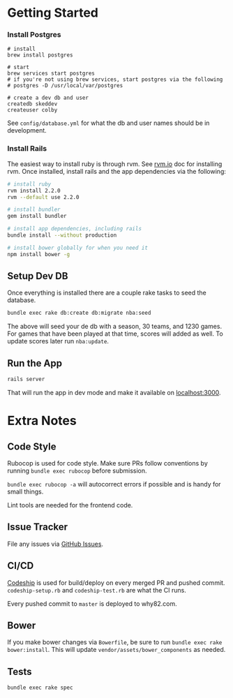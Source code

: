 # Getting Started

### Install Postgres

```
# install
brew install postgres

# start
brew services start postgres
# if you're not using brew services, start postgres via the following
# postgres -D /usr/local/var/postgres

# create a dev db and user
createdb skeddev
createuser colby
```

See `config/database.yml` for what the db and user names should be in development.

### Install Rails

The easiest way to install ruby is through rvm. See [rvm.io](http://rvm.io) doc for installing rvm.
Once installed, install rails and the app dependencies via the following:

```bash
# install ruby
rvm install 2.2.0
rvm --default use 2.2.0

# install bundler
gem install bundler

# install app dependencies, including rails
bundle install --without production

# install bower globally for when you need it
npm install bower -g
```

## Setup Dev DB

Once everything is installed there are a couple rake tasks to seed the database.

```bash
bundle exec rake db:create db:migrate nba:seed
```

The above will seed your de db with a season, 30 teams, and 1230 games. For games that have been played
at that time, scores will added as well. To update scores later run `nba:update`.

## Run the App

```bash
rails server
```

That will run the app in dev mode and make it available on [localhost:3000](http://localhost:3000).

# Extra Notes

## Code Style
Rubocop is used for code style. Make sure PRs follow conventions by 
running `bundle exec rubocop` before submission.

`bundle exec rubocop -a` will autocorrect errors if possible and is handy for small things.

Lint tools are needed for the frontend code.

## Issue Tracker
File any issues via [GitHub Issues](https://github.com/colbywhite/why82/issues).

## CI/CD
[Codeship](https://codeship.com/projects/99538) is used for build/deploy on every merged PR and pushed commit. `codeship-setup.rb`
and `codeship-test.rb` are what the CI runs.

Every pushed commit to `master` is deployed to why82.com.

## Bower
If you make bower changes via `Bowerfile`, be sure to run `bundle exec rake bower:install`. 
This will update `vendor/assets/bower_components` as needed.

## Tests

```bash
bundle exec rake spec
```
